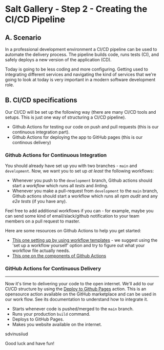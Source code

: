 # Salt Gallery - Step 2 - Creating the CI/CD Pipeline

## A. Scenario

In a professional development environment a CI/CD pipeline can be used to automate the delivery process. The pipeline builds code, runs tests (CI), and safely deploys a new version of the application (CD).

Today is going to be less coding and more configuring. Getting used to integrating different services and navigating the kind of services that we're going to look at today is very important in a modern software development role.

## B. CI/CD specifications

Our CI/CD will be set up the following way (there are many CI/CD tools and setups. This is just one way of structuring a CI/CD pipeline).

- Github Actions for testing our code on push and pull requests (this is our continuous integration part).
- Github Actions for deploying the app to GitHub pages (this is our continous delivery)

### Github Actions for Continuous Integration

You should already have set up you with two branches - `main` and `development`. Now, we want you to set up _at least_ the following workflows:

- Whenever you push to the `development` branch, Github actions should start a _workflow_ which runs all _tests_ and _linting_.
- Whenever you make a pull-request from `development` to the `main` branch, Github actions should start a workflow which runs all _npm audit_ and any _e2e tests_ (if you have any).

Feel free to add additional workflows if you can - for example, maybe you can send some kind of email/slack/github notification to your team members on a pull request to master.

Here are some resources on Github Actions to help you get started:

- [This one setting up by using workflow templates](https://docs.github.com/en/free-pro-team@latest/actions/guides/setting-up-continuous-integration-using-workflow-templates) - we suggest using the 'set up a workflow yourself' option and try to figure out what your workflow file actually needs.
- [This one on the components of Github Actions](https://docs.github.com/en/free-pro-team@latest/actions/learn-github-actions/introduction-to-github-actions#understanding-the-workflow-file)

### GitHub Actions for Continuous Delivery

---

Now it's time to delivering your code to the open internet. We'll add to our CI/CD structure by using the [Deploy to Github Pages](https://github.com/marketplace/actions/deploy-to-github-pages) action. This is an opensource action available on the GitHub marketplace and can be used in our work flow. See its documentation to understand how to integrate it.

- Starts whenever code is pushed/merged to the `main` branch.
- Runs your production `build` command.
- Deploys to GitHub Pages.
- Makes you website available on the internet.

sdvinusiiud

Good luck and have fun!
